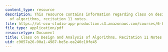 ```yaml
---
content_type: resource
description: This resource contains information regarding class on design and analysis
  of algorithms, recitation 11 notes.
file: https://ol-ocw-studio-app-production.s3.amazonaws.com/courses/6-046j-design-and-analysis-of-algorithms-spring-2015/c9057a2600a14987be5eea240c10fe45_MIT6_046JS15_Recitation11.pdf
file_type: application/pdf
resourcetype: Document
title: Class on Design and Analysis of Algorithms, Recitation 11 Notes
uid: c9057a26-00a1-4987-be5e-ea240c10fe45
---
```

